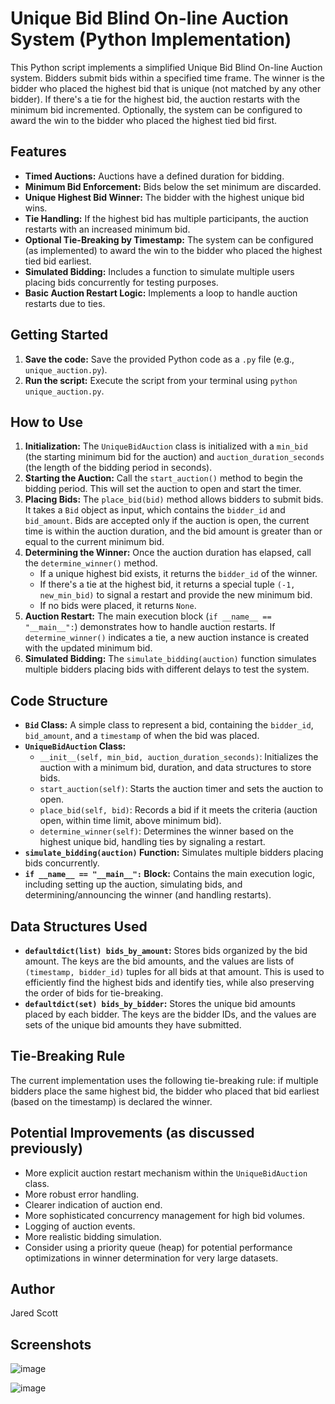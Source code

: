 # Unique Bid Blind On-line Auction System (Python Implementation)

This Python script implements a simplified Unique Bid Blind On-line Auction system. Bidders submit bids within a specified time frame. The winner is the bidder who placed the highest bid that is unique (not matched by any other bidder). If there's a tie for the highest bid, the auction restarts with the minimum bid incremented. Optionally, the system can be configured to award the win to the bidder who placed the highest tied bid first.

## Features

* **Timed Auctions:** Auctions have a defined duration for bidding.
* **Minimum Bid Enforcement:** Bids below the set minimum are discarded.
* **Unique Highest Bid Winner:** The bidder with the highest unique bid wins.
* **Tie Handling:** If the highest bid has multiple participants, the auction restarts with an increased minimum bid.
* **Optional Tie-Breaking by Timestamp:** The system can be configured (as implemented) to award the win to the bidder who placed the highest tied bid earliest.
* **Simulated Bidding:** Includes a function to simulate multiple users placing bids concurrently for testing purposes.
* **Basic Auction Restart Logic:** Implements a loop to handle auction restarts due to ties.

## Getting Started

1.  **Save the code:** Save the provided Python code as a `.py` file (e.g., `unique_auction.py`).
2.  **Run the script:** Execute the script from your terminal using `python unique_auction.py`.

## How to Use

1.  **Initialization:** The `UniqueBidAuction` class is initialized with a `min_bid` (the starting minimum bid for the auction) and `auction_duration_seconds` (the length of the bidding period in seconds).
2.  **Starting the Auction:** Call the `start_auction()` method to begin the bidding period. This will set the auction to open and start the timer.
3.  **Placing Bids:** The `place_bid(bid)` method allows bidders to submit bids. It takes a `Bid` object as input, which contains the `bidder_id` and `bid_amount`. Bids are accepted only if the auction is open, the current time is within the auction duration, and the bid amount is greater than or equal to the current minimum bid.
4.  **Determining the Winner:** Once the auction duration has elapsed, call the `determine_winner()` method.
    * If a unique highest bid exists, it returns the `bidder_id` of the winner.
    * If there's a tie at the highest bid, it returns a special tuple `(-1, new_min_bid)` to signal a restart and provide the new minimum bid.
    * If no bids were placed, it returns `None`.
5.  **Auction Restart:** The main execution block (`if __name__ == "__main__":`) demonstrates how to handle auction restarts. If `determine_winner()` indicates a tie, a new auction instance is created with the updated minimum bid.
6.  **Simulated Bidding:** The `simulate_bidding(auction)` function simulates multiple bidders placing bids with different delays to test the system.

## Code Structure

* **`Bid` Class:** A simple class to represent a bid, containing the `bidder_id`, `bid_amount`, and a `timestamp` of when the bid was placed.
* **`UniqueBidAuction` Class:**
    * `__init__(self, min_bid, auction_duration_seconds)`: Initializes the auction with a minimum bid, duration, and data structures to store bids.
    * `start_auction(self)`: Starts the auction timer and sets the auction to open.
    * `place_bid(self, bid)`: Records a bid if it meets the criteria (auction open, within time limit, above minimum bid).
    * `determine_winner(self)`: Determines the winner based on the highest unique bid, handling ties by signaling a restart.
* **`simulate_bidding(auction)` Function:** Simulates multiple bidders placing bids concurrently.
* **`if __name__ == "__main__":` Block:** Contains the main execution logic, including setting up the auction, simulating bids, and determining/announcing the winner (and handling restarts).

## Data Structures Used

* **`defaultdict(list) bids_by_amount`:** Stores bids organized by the bid amount. The keys are the bid amounts, and the values are lists of `(timestamp, bidder_id)` tuples for all bids at that amount. This is used to efficiently find the highest bids and identify ties, while also preserving the order of bids for tie-breaking.
* **`defaultdict(set) bids_by_bidder`:** Stores the unique bid amounts placed by each bidder. The keys are the bidder IDs, and the values are sets of the unique bid amounts they have submitted.

## Tie-Breaking Rule

The current implementation uses the following tie-breaking rule: if multiple bidders place the same highest bid, the bidder who placed that bid earliest (based on the timestamp) is declared the winner.

## Potential Improvements (as discussed previously)

* More explicit auction restart mechanism within the `UniqueBidAuction` class.
* More robust error handling.
* Clearer indication of auction end.
* More sophisticated concurrency management for high bid volumes.
* Logging of auction events.
* More realistic bidding simulation.
* Consider using a priority queue (heap) for potential performance optimizations in winner determination for very large datasets.

## Author

Jared Scott

## Screenshots

![image](https://github.com/user-attachments/assets/d42b57d9-1d72-4d88-8a1f-94cd7bdd8b87)

![image](https://github.com/user-attachments/assets/c51cdb1f-314a-408e-b77e-218de9cebf9a)


